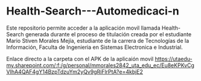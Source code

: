 # Health-Search---Automedicaci-n
Este repositorio permite acceder a la aplicación movil llamada Health-Search generada durante el proceso de titulación creada por el estudiante Mario Stiven Morales Mejía, estudiante de la carrera de Tecnologías de la Información, Faculta de Ingenieria en Sistemas Electronica e Industrial.

Enlace directo a la carpeta con el APK de la aplicaión movil
https://utaedu-my.sharepoint.com/:f:/g/personal/mmorales2842_uta_edu_ec/Eu8eKPKvCgVIhA4QAF4gY14BzpTdzuYm2yQv9gRiFlrPtA?e=4kbjE2


